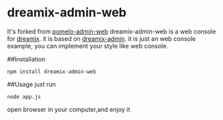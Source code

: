 # dreamix-admin-web
It's forked from [pomelo-admin-web](https://github.com/NetEase/pomelo-admin-web)
dreamix-admin-web is a web console for [dreamix](https://github.com/JohnnieFucker/dreamix). it is based on [dreamix-admin](https://github.com/JohnnieFucker/dreamix-admin). it is just an web console example, you can implement your style like web console.      

##Installation
```
npm install dreamix-admin-web  
```
##Usage
just run  
```
node app.js
```

open browser in your computer,and enjoy it 
